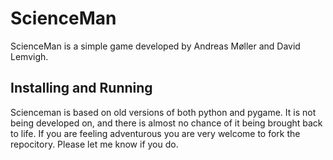 # ScienceMan

ScienceMan is a simple game developed by Andreas Møller and David Lemvigh.

## Installing and Running

Scienceman is based on old versions of both python and pygame.
It is not being developed on, and there is almost no chance of it being brought back to life.
If you are feeling adventurous you are very welcome to fork the repocitory.
Please let me know if you do.
